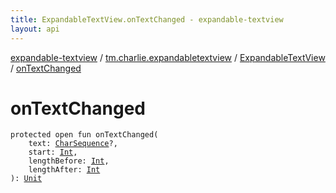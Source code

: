 ```yaml
---
title: ExpandableTextView.onTextChanged - expandable-textview
layout: api
---
```


<div class='api-docs-breadcrumbs'><a href="../../index.html">expandable-textview</a> / <a href="../index.html">tm.charlie.expandabletextview</a> / <a href="index.html">ExpandableTextView</a> / <a href=".">onTextChanged</a></div>

# onTextChanged

<div class="signature"><code><span class="keyword">protected</span> <span class="keyword">open</span> <span class="keyword">fun </span><span class="identifier">onTextChanged</span><span class="symbol">(</span><br/>&nbsp;&nbsp;&nbsp;&nbsp;<span class="parameterName" id="tm.charlie.expandabletextview.ExpandableTextView$onTextChanged(kotlin.CharSequence, kotlin.Int, kotlin.Int, kotlin.Int)/text">text</span><span class="symbol">:</span>&nbsp;<a href="https://kotlinlang.org/api/latest/jvm/stdlib/kotlin/-char-sequence/index.html"><span class="identifier">CharSequence</span></a><span class="symbol">?</span><span class="symbol">, </span><br/>&nbsp;&nbsp;&nbsp;&nbsp;<span class="parameterName" id="tm.charlie.expandabletextview.ExpandableTextView$onTextChanged(kotlin.CharSequence, kotlin.Int, kotlin.Int, kotlin.Int)/start">start</span><span class="symbol">:</span>&nbsp;<a href="https://kotlinlang.org/api/latest/jvm/stdlib/kotlin/-int/index.html"><span class="identifier">Int</span></a><span class="symbol">, </span><br/>&nbsp;&nbsp;&nbsp;&nbsp;<span class="parameterName" id="tm.charlie.expandabletextview.ExpandableTextView$onTextChanged(kotlin.CharSequence, kotlin.Int, kotlin.Int, kotlin.Int)/lengthBefore">lengthBefore</span><span class="symbol">:</span>&nbsp;<a href="https://kotlinlang.org/api/latest/jvm/stdlib/kotlin/-int/index.html"><span class="identifier">Int</span></a><span class="symbol">, </span><br/>&nbsp;&nbsp;&nbsp;&nbsp;<span class="parameterName" id="tm.charlie.expandabletextview.ExpandableTextView$onTextChanged(kotlin.CharSequence, kotlin.Int, kotlin.Int, kotlin.Int)/lengthAfter">lengthAfter</span><span class="symbol">:</span>&nbsp;<a href="https://kotlinlang.org/api/latest/jvm/stdlib/kotlin/-int/index.html"><span class="identifier">Int</span></a><br/><span class="symbol">)</span><span class="symbol">: </span><a href="https://kotlinlang.org/api/latest/jvm/stdlib/kotlin/-unit/index.html"><span class="identifier">Unit</span></a></code></div>
